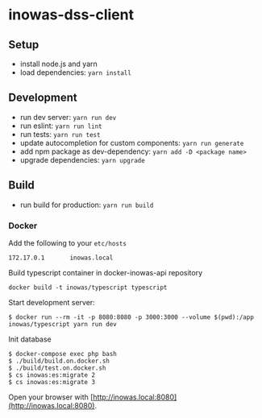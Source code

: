 # inowas-dss-client

## Setup

* install node.js and yarn
* load dependencies: `yarn install`


## Development

* run dev server: `yarn run dev`
* run eslint: `yarn run lint`
* run tests: `yarn run test`
* update autocompletion for custom components: `yarn run generate`
* add npm package as dev-dependency: `yarn add -D <package name>`
* upgrade dependencies: `yarn upgrade`

## Build

* run build for production: `yarn run build`

### Docker
Add the following to your `etc/hosts`

```
172.17.0.1       inowas.local
```

Build typescript container in docker-inowas-api repository

```
docker build -t inowas/typescript typescript
```

Start development server:

```
$ docker run --rm -it -p 8080:8080 -p 3000:3000 --volume $(pwd):/app inowas/typescript yarn run dev
```

Init database

```
$ docker-compose exec php bash
$ ./build/build.on.docker.sh 
$ ./build/test.on.docker.sh
$ cs inowas:es:migrate 2
$ cs inowas:es:migrate 3
```

Open your browser with [http://inowas.local:8080](http://inowas.local:8080).
